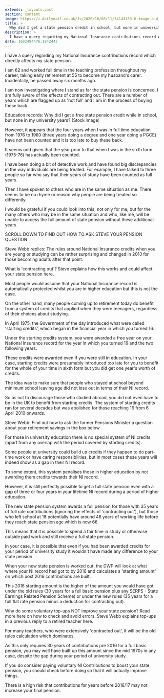 ```yaml
--- 
extends: _layouts.post 
section: content 
image: https://i.dailymail.co.uk/1s/2020/10/08/11/34143150-0-image-a-4_1602153671645.jpg 
title: > 
  Why did I get a state pension credit in school, but none in university? 
description: > 
  I have a query regarding my National Insurance contributions record which directly affects my state pension.I am now investigating where I stand as far the state pension is concerned.Education records: Why did I get a free state pension credit while in school, but none in my university years?The new state pension system awards a full pension for those with 35 years of full rate contributions (ignoring the effects of 'contracting out'), but those who left school at 18 potentially have around 48 years of working life before they reach state pension age which is now 66.If you do consider paying voluntary NI Contributions to boost your state pension, you should check before doing so that it will actually improve things. 
date: 1602494476.1842442 
--- 
```

I have a query regarding my National Insurance contributions record which directly affects my state pension.

I am 62 and worked full time in the teaching profession throughout my career, taking early retirement at 55 to become my husband's carer. Incidentally, he passed away six months ago.

I am now investigating where I stand as far the state pension is concerned. I am fully aware of the effects of contracting out. There are a number of years which are flagged up as 'not full' and I am in the process of buying these back.

Education records: Why did I get a free state pension credit while in school, but none in my university years? (Stock image)

However, it appears that the four years when I was in full time education from 1976 to 1980 (three years doing a degree and one year doing a PGCE) have not been counted and it is too late to buy these back.

It seems odd given that the year prior to that when I was in the sixth form (1975-76) has actually been counted.

I have been doing a bit of detective work and have found big discrepancies in the way individuals are being treated. For example, I have talked to three people so far who say that their years of study have been counted as full years.

Then I have spoken to others who are in the same situation as me. There seems to be no rhyme or reason why people are being treated so differently.

I would be grateful if you could look into this, not only for me, but for the many others who may be in the same situation and who, like me, will be unable to access the full amount of state pension without these additional years.

SCROLL DOWN TO FIND OUT HOW TO ASK STEVE YOUR PENSION QUESTION

Steve Webb replies: The rules around National Insurance credits when you are young or studying can be rather surprising and changed in 2010 for those becoming adults after that point.

What is 'contracting out'? Steve explains how this works and could affect your state pension here.

Most people would assume that your National Insurance record is automatically protected whilst you are in higher education but this is not the case.

On the other hand, many people coming up to retirement today do benefit from a system of credits that applied when they were teenagers, regardless of their choices about studying.

In April 1975, the Government of the day introduced what were called 'starting credits', which began in the financial year in which you turned 16.

Under the starting credits system, you were awarded a free year on your National Insurance record for the year in which you turned 16 and the two following years.

These credits were awarded even if you were still in education. In your case, starting credits were presumably introduced too late for you to benefit for the whole of your time in sixth form but you did get one year's worth of credits.

The idea was to make sure that people who stayed at school beyond minimum school leaving age did not lose out in terms of their NI record.

So as not to discourage those who studied abroad, you did not even have to be in the UK to benefit from starting credits. The system of starting credits ran for several decades but was abolished for those reaching 16 from 6 April 2010 onwards.

Steve Webb: Find out how to ask the former Pensions Minister a question about your retirement savings in the box below

For those in university education there is no special system of NI credits (apart from any overlap with the period covered by starting credits).

Some people at university could build up credits if they happen to do part-time work or have caring responsibilities, but in most cases these years will indeed show as a gap in their NI record.

To some extent, this system penalises those in higher education by not awarding them credits towards their NI record.

However, it is still perfectly possible to get a full state pension even with a gap of three or four years in your lifetime NI record during a period of higher education.

The new state pension system awards a full pension for those with 35 years of full rate contributions (ignoring the effects of 'contracting out'), but those who left school at 18 potentially have around 48 years of working life before they reach state pension age which is now 66.

This means that it is possible to spend a fair time in study or otherwise outside paid work and still receive a full state pension.

In your case, it is possible that even if you had been awarded credits for your period of university study it wouldn't have made any difference to your state pension.

When your new state pension is worked out, the DWP will look at what where your NI record had got to by 2016 and calculates a 'starting amount' on which post 2016 contributions are built.

This 2016 starting amount is the higher of the amount you would have got under the old rules (30 years for a full basic pension plus any SERPS - State Earnings Related Pension Scheme) or under the new rules (35 years for a full flat rate pension minus a deduction for contracting out).

Why do some voluntary top-ups NOT improve your state pension? Read more here on how to check and avoid errors. Steve Webb explains top-ups in a previous reply to a retired teacher here.

For many teachers, who were extensively 'contracted out', it will be the old rules calculation which dominates.

As this only requires 30 years of contributions pre 2016 for a full basic pension, you may well have built up this amount since the mid 1970s in any case, despite the gap during your period of university study.

If you do consider paying voluntary NI Contributions to boost your state pension, you should check before doing so that it will actually improve things.

There is a high risk that contributions for years before 2016/17 may not increase your final pension.